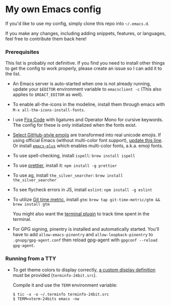 # My own Emacs config

If you'd like to use my config, simply clone this repo into `~/.emacs.d`.

If you make any changes, including adding snippets, features, or languages, feel
free to contribute them back here!

### Prerequisites

This list is probably not definitive. If you find you need to install other
things to get the config to work properly, please create an issue so I can add
it to the list.

- An Emacs server is auto-started when one is not already running, update your
  `$EDITOR` environment variable to `emacsclient -c` (This also applies to
  `$REACT_EDITOR` as well).

- To enable all-the-icons in the modeline, install them through emacs with `M-x
  all-the-icons-install-fonts`.

- I use [Fira Code](https://github.com/tonsky/FiraCode) with ligatures and
  Operator Mono for cursive keywords. The config for these is only initialized
  when the fonts exist.

- [Select GitHub-style emojis](https://gitmoji.carloscuesta.me/) are transformed
  into real unicode emojis. If using official Emacs (without multi-color font
  support), [update this line](https://github.com/wwilsman/emacs.d/blob/master/lisp/init-emojis.el#L12-L13).
  Or install [`emacs-plus`](https://github.com/d12frosted/homebrew-emacs-plus)
  which enables multi-color fonts, a.k.a. emoji fonts.

- To use spell-checking, install `ispell`: `brew install ispell`

- To use [prettier](https://prettier.io/), install it: `npm install -g prettier`

- To use ag, install `the_silver_searcher`: `brew install
  the_silver_searcher`

- To see flycheck errors in JS, install `eslint`: `npm install -g eslint`

- To utilize [Git time metric](https://github.com/git-time-metric/gtm), install
  `gtm`: `brew tap git-time-metric/gtm && brew install gtm`

  You might also want the [terminal
  plugin](https://github.com/git-time-metric/gtm-terminal-plugin) to track time
  spent in the terminal.

- For GPG signing, pinentry is installed and automatically started. You'll have
  to add `allow-emacs-pinentry` and `allow-loopback-pinentry` to `.gnupg/gpg-agent.conf`
  then reload gpg-agent with `gpgconf --reload gpg-agent`.

### Running from a TTY

- To get theme colors to display correctly, [a custom display
  definition](https://www.gnu.org/software/emacs/manual/html_mono/efaq.html#Colors-on-a-TTY)
  must be provided (`terminfo-24bit.src`).

  Compile it and use the `TERM` environment variable:

  ```ssh-session
  $ tic -x -o ~/.terminfo terminfo-24bit.src
  $ TERM=xterm-24bits emacs -nw
  ```
